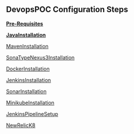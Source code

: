 ## DevopsPOC Configuration Steps 

<a href="https://sangeethae.github.io/DevOpsPOCConfigurationDocumentation/Pre-Requisites"><b>Pre-Requisites</b></a>

<a href="https://sangeethae.github.io/DevOpsPOCConfigurationDocumentation/JavaInstallation"><b>JavaInstallation</b></a>

<a href="https://sangeethae.github.io/DevOpsPOCConfigurationDocumentation/MavenInstallation">MavenInstallation</a>

<a href="https://sangeethae.github.io/DevOpsPOCConfigurationDocumentation/SonaTypeNexus3Installation">SonaTypeNexus3Installation</a>

<a href="https://sangeethae.github.io/DevOpsPOCConfigurationDocumentation/DockerInstallation">DockerInstallation</a>

<a href="https://sangeethae.github.io/DevOpsPOCConfigurationDocumentation/JenkinsInstallation">JenkinsInstallation</a>

<a href="https://sangeethae.github.io/DevOpsPOCConfigurationDocumentation/SonarInstallation">SonarInstallation</a>

<a href="https://sangeethae.github.io/DevOpsPOCConfigurationDocumentation/MinikubeInstallation">MinikubeInstallation</a>

<a href="https://sangeethae.github.io/DevOpsPOCConfigurationDocumentation/JenkinsPipelineSetup">JenkinsPipelineSetup</a>

<a href="https://sangeethae.github.io/DevOpsPOCConfigurationDocumentation/NewRelicK8">NewRelicK8</a>













